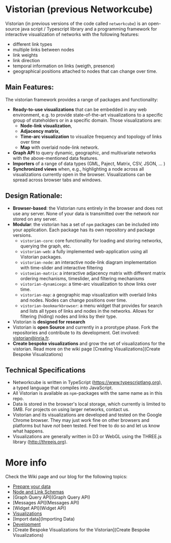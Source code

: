 # Vistorian (previous Networkcube)

Vistorian (in previous versions of the code called `networkcube`) is an open-source java script / Typescript library and a programming framework for interactive visualization of networks with the following features:

* different link types
* multiple links between nodes
* link weights
* link direction
* temporal information on links (weigth, presence)
* geographical positions attached to nodes that can change over time.

## Main Features:
The vistorian framework provides a range of packages and functionality:

* **Ready-to-use visualizations** that can be embedded in any web environment, e.g. to provide state-of-the-art visualizations to a specific group of stateholders or in a specific domain. Those visualizations are: 
  * **Node-link visualization**, 
  * **Adjacency matrix**, 
  * **Time-arc visualization** to visualize frequency and topology of links over time 
  * **Map** with overlaid node-link network. 
* **Graph API** to query dynamic, geographic, and multivariate networks with the above-mentioned data features. 
* **Importers** of a range of data types (GML, Paject, Matrix, CSV, JSON, ... )
* **Synchronized views** when, e.g., highlighting a node across all visualizations currently open in the browser. Visualizations can be spread across browser tabs and windows. 

## Design Rationale:

* **Browser-based**: the Vistorian runs entirely in the browser and does not use any server. None of your data is transmitted over the network nor stored on any server.
* **Modular**: the vistorian has a set of `npm` packages can be included into your application. Each package has its own repository and package versions.
  * `vistorian-core`: core functionality for loading and storing networks, querying the graph, etc.
  * `vistorian-web`: a fully implemented web-application using all Vistorian packages. 
  * `vistorian-node`: an interactive node-link diagram implementation with time-slider and interactive filtering
  * `vistoeian-matrix`: a interactive adjacency matrix with different matrix ordering mechanisms, timeslider, and filtering mechanisms
  * `vistorian-dynamicego`: a time-arc visualization to show links over time.
  * `vistorian-map`: a geographic map visualization with overlaid links and nodes. Nodes can change positions over time.  
  * `vistorian-bookmarkbrowser`: a menu widget that provides for search and lists all types of links and nodes in the networks. Allows for filtering (hiding) nodes and links by their type.  
* Vistorian is **designed for research** 
* Vistorian is **open Source** and currently in a prorotype phase. Fork the repositories and contribute to its development. Get involved: [vistorian@inria.fr](mailto:vistorian@inria.fr).
* **Create bespoke visualizations** and grow the set of visualizations for the vistorian. Read more on the wiki page [Creating Visualizations](Create Bespoke Visualizations)

## Technical Specifications

* Networkcube is written in TypeScript (https://www.typescriptlang.org), a typed language that compiles into 
JavaScript.  
* All Vistorian is available as `npm`-packages with the same name as in this repo.
* Data is stored in the browser's local storage, which currently is limited to 5MB. For projects on using larger networks, contact us.
* Vistorian and its visualizations are developed and tested on the Google Chrome browser. They may just work fine on other browsers and platforms but have *not* been tested. Feel free to do so and let us know what happens.
* Visualizations are generally written in D3 or WebGL using the THREE.js library (http://threejs.org).

# More info

Check the Wiki page and our blog for the following topics: 

* [Prepare your data](https://vistorian.github.io/formattingdata.html)
* [Node and Link Schemas](../../wiki/Node-and-Link-Schemas)
* [Graph Query API](Graph Query API)
* [Messages API](Messages API)
* [Widget API](Widget API)
* [Visualizations](https://vistorian.github.io/visualizations.html)
* [Import data](Importing Data)
* [Development](Development)
* [Create Bespoke Visualizations for the Vistorian](Create Bespoke Visualizations)
